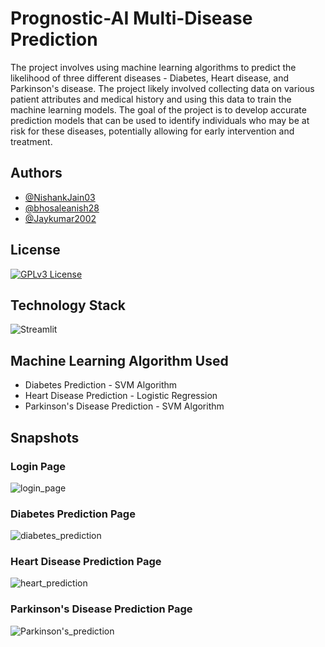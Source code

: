 # Prognostic-AI Multi-Disease Prediction 

The project involves using machine learning algorithms to predict the likelihood of three different diseases - Diabetes, Heart disease, and Parkinson's disease. The project likely involved collecting data on various patient attributes and medical history and using this data to train the machine learning models. The goal of the project is to develop accurate prediction models that can be used to identify individuals who may be at risk for these diseases, potentially allowing for early intervention and treatment.



## Authors

- [@NishankJain03](https://github.com/NishankJain03)
- [@bhosaleanish28](https://github.com/bhosaleanish28)
- [@Jaykumar2002](https://github.com/Jaykumar2002)


## License


[![GPLv3 License](https://img.shields.io/badge/License-GPL%20v3-yellow.svg)](https://opensource.org/licenses/)


## Technology Stack


![Streamlit](	https://img.shields.io/badge/Streamlit-000000?style=for-the-badge&logo=streamlit&logoColor=red)
    

## Machine Learning Algorithm Used
- Diabetes Prediction - SVM Algorithm
- Heart Disease Prediction - Logistic Regression
- Parkinson's Disease Prediction - SVM Algorithm

## Snapshots
### Login Page
![login_page](https://user-images.githubusercontent.com/85564014/235359893-f33abfb0-3b63-40d3-94cd-51f30c3a3b87.jpeg)

### Diabetes Prediction Page
![diabetes_prediction](https://user-images.githubusercontent.com/85564014/235359977-5981d633-49b9-451d-b7c3-2fbbd519dc52.jpeg)

### Heart Disease Prediction Page
![heart_prediction](https://user-images.githubusercontent.com/85564014/235360065-011da571-8262-4f0d-9fce-06999fa067ca.jpeg)

### Parkinson's Disease Prediction Page
![Parkinson's_prediction](https://user-images.githubusercontent.com/85564014/235360135-eeac0ce3-e19d-439c-9b10-d8115628c0b7.jpeg)
